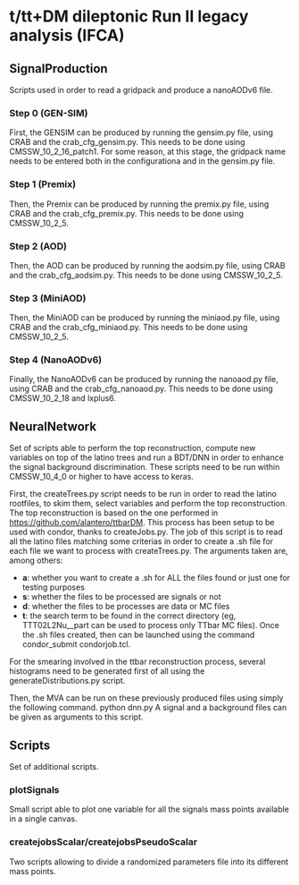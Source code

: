 # t/tt+DM dileptonic Run II legacy analysis (IFCA)

## SignalProduction

Scripts used in order to read a gridpack and produce a nanoAODv6 file.

### Step 0 (GEN-SIM)
First, the GENSIM can be produced by running the gensim.py file, using CRAB and the crab_cfg_gensim.py.
This needs to be done using CMSSW_10_2_16_patch1. For some reason, at this stage, the gridpack name needs to be entered both in the configurationa and in the gensim.py file.

### Step 1 (Premix)
Then, the Premix can be produced by running the premix.py file, using CRAB and the crab_cfg_premix.py.
This needs to be done using CMSSW_10_2_5.

### Step 2 (AOD)
Then, the AOD can be produced by running the aodsim.py file, using CRAB and the crab_cfg_aodsim.py.
This needs to be done using CMSSW_10_2_5.

### Step 3 (MiniAOD)
Then, the MiniAOD can be produced by running the miniaod.py file, using CRAB and the crab_cfg_miniaod.py.
This needs to be done using CMSSW_10_2_5.

### Step 4 (NanoAODv6)
Finally, the NanoAODv6 can be produced by running the nanoaod.py file, using CRAB and the crab_cfg_nanoaod.py.
This needs to be done using CMSSW_10_2_18 and lxplus6.

## NeuralNetwork

Set of scripts able to perform the top reconstruction, compute new variables on top of the latino trees and run a BDT/DNN in order to enhance the signal background discrimination.
These scripts need to be run within CMSSW_10_4_0 or higher to have access to keras.

First, the createTrees.py script needs to be run in order to read the latino rootfiles, to skim them, select variables and perform the top reconstruction.
The top reconstruction is based on the one performed in https://github.com/alantero/ttbarDM.
This process has been setup to be used with condor, thanks to createJobs.py. The job of this script is to read all the latino files matching some criterias in order to create a .sh file for each file we want to process with createTrees.py. The arguments taken are, among others:
- **a**: whether you want to create a .sh for ALL the files found or just one for testing purposes
- **s**: whether the files to be processed are signals or not
- **d**: whether the files to be processes are data or MC files
- **t**: the search term to be found in the correct directory (eg, TTT02L2Nu__part can be used to process only TTbar MC files).
Once the .sh files created, then can be launched using the command condor_submit condorjob.tcl.

For the smearing involved in the ttbar reconstruction process, several histograms need to be generated first of all using the generateDistributions.py script.

Then, the MVA can be run on these previously produced files using simply the following command.
      python dnn.py
A signal and a background files can be given as arguments to this script.

## Scripts

Set of additional scripts.

### plotSignals
Small script able to plot one variable for all the signals mass points available in a single canvas.

### createjobsScalar/createjobsPseudoScalar
Two scripts allowing to divide a randomized parameters file into its different mass points.
